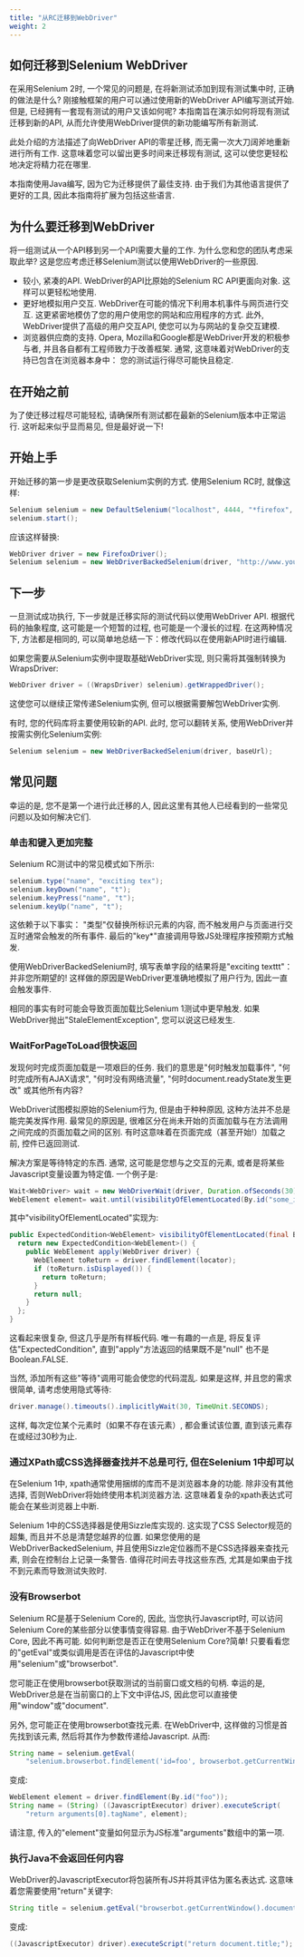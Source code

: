 ```yaml
---
title: "从RC迁移到WebDriver"
weight: 2
---
```



## 如何迁移到Selenium WebDriver


在采用Selenium 2时, 一个常见的问题是, 
在将新测试添加到现有测试集中时, 
正确的做法是什么?
刚接触框架的用户可以通过使用新的WebDriver API编写测试开始. 
但是, 已经拥有一套现有测试的用户又该如何呢?
本指南旨在演示如何将现有测试迁移到新的API, 
从而允许使用WebDriver提供的新功能编写所有新测试. 

此处介绍的方法描述了向WebDriver API的零星迁移, 
而无需一次大刀阔斧地重新进行所有工作. 
这意味着您可以留出更多时间来迁移现有测试, 
这可以使您更轻松地决定将精力花在哪里.

本指南使用Java编写, 因为它为迁移提供了最佳支持. 
由于我们为其他语言提供了更好的工具, 
因此本指南将扩展为包括这些语言.


## 为什么要迁移到WebDriver


将一组测试从一个API移到另一个API需要大量的工作. 
为什么您和您的团队考虑采取此举?
这是您应考虑迁移Selenium测试以使用WebDriver的一些原因.

* 较小, 紧凑的API. 
WebDriver的API比原始的Selenium RC API更面向对象. 
这样可以更轻松地使用.
* 更好地模拟用户交互. 
WebDriver在可能的情况下利用本机事件与网页进行交互. 
这更紧密地模仿了您的用户使用您的网站和应用程序的方式. 
此外, WebDriver提供了高级的用户交互API, 
使您可以为与网站的复杂交互建模.
* 浏览器供应商的支持. 
Opera, Mozilla和Google都是WebDriver开发的积极参与者, 
并且各自都有工程师致力于改善框架. 
通常, 这意味着对WebDriver的支持已包含在浏览器本身中：
您的测试运行得尽可能快且稳定.


## 在开始之前


为了使迁移过程尽可能轻松, 
请确保所有测试都在最新的Selenium版本中正常运行. 
这听起来似乎显而易见, 但是最好说一下!


## 开始上手


开始迁移的第一步是更改获取Selenium实例的方式. 
使用Selenium RC时, 就像这样:

```java
Selenium selenium = new DefaultSelenium("localhost", 4444, "*firefox", "http://www.yoursite.com");
selenium.start();
```

应该这样替换:

```java
WebDriver driver = new FirefoxDriver();
Selenium selenium = new WebDriverBackedSelenium(driver, "http://www.yoursite.com");
```

## 下一步


一旦测试成功执行, 下一步就是迁移实际的测试代码以使用WebDriver API. 
根据代码的抽象程度, 
这可能是一个短暂的过程, 也可能是一个漫长的过程. 
在这两种情况下, 方法都是相同的, 
可以简单地总结一下：修改代码以在使用新API时进行编辑.

如果您需要从Selenium实例中提取基础WebDriver实现, 
则只需将其强制转换为WrapsDriver:

```java
WebDriver driver = ((WrapsDriver) selenium).getWrappedDriver();
```

这使您可以继续正常传递Selenium实例, 
但可以根据需要解包WebDriver实例.

有时, 您的代码库将主要使用较新的API. 
此时, 您可以翻转关系, 
使用WebDriver并按需实例化Selenium实例:

```java
Selenium selenium = new WebDriverBackedSelenium(driver, baseUrl);
```

## 常见问题


幸运的是, 您不是第一个进行此迁移的人, 
因此这里有其他人已经看到的一些常见问题以及如何解决它们.


### 单击和键入更加完整


Selenium RC测试中的常见模式如下所示:

```java
selenium.type("name", "exciting tex");
selenium.keyDown("name", "t");
selenium.keyPress("name", "t");
selenium.keyUp("name", "t");
```
    
这依赖于以下事实：
"类型"仅替换所标识元素的内容, 
而不触发用户与页面进行交互时通常会触发的所有事件. 
最后的"key*"直接调用导致JS处理程序按预期方式触发.

使用WebDriverBackedSelenium时, 
填写表单字段的结果将是"exciting texttt"：
并非您所期望的!
这样做的原因是WebDriver更准确地模拟了用户行为, 
因此一直会触发事件.

相同的事实有时可能会导致页面加载比Selenium 1测试中更早触发. 
如果WebDriver抛出"StaleElementException", 
您可以说这已经发生.


### WaitForPageToLoad很快返回

发现何时完成页面加载是一项艰巨的任务. 
我们的意思是"何时触发加载事件", 
"何时完成所有AJAX请求", 
"何时没有网络流量", 
"何时document.readyState发生更改"
或其他所有内容?

WebDriver试图模拟原始的Selenium行为, 
但是由于种种原因, 这种方法并不总是能完美发挥作用. 
最常见的原因是, 很难区分在尚未开始的页面加载与在方法调用之间完成的页面加载之间的区别. 
有时这意味着在页面完成（甚至开始!）加载之前, 控件已返回测试.

解决方案是等待特定的东西. 
通常, 这可能是您想与之交互的元素, 
或者是将某些Javascript变量设置为特定值. 
一个例子是:

```java
Wait<WebDriver> wait = new WebDriverWait(driver, Duration.ofSeconds(30));
WebElement element= wait.until(visibilityOfElementLocated(By.id("some_id")));
```
    
其中"visibilityOfElementLocated"实现为:

```java
public ExpectedCondition<WebElement> visibilityOfElementLocated(final By locator) {
  return new ExpectedCondition<WebElement>() {
    public WebElement apply(WebDriver driver) {
      WebElement toReturn = driver.findElement(locator);
      if (toReturn.isDisplayed()) {
        return toReturn;
      }
      return null;
    }
  };
}
```
 
这看起来很复杂, 但这几乎是所有样板代码. 
唯一有趣的一点是, 将反复评估"ExpectedCondition", 
直到"apply"方法返回的结果既不是"null"
也不是Boolean.FALSE.

当然, 添加所有这些"等待"调用可能会使您的代码混乱. 
如果是这样, 并且您的需求很简单, 请考虑使用隐式等待:

```java
driver.manage().timeouts().implicitlyWait(30, TimeUnit.SECONDS);
```

这样, 每次定位某个元素时（如果不存在该元素）, 
都会重试该位置, 直到该元素存在或经过30秒为止.

### 通过XPath或CSS选择器查找并不总是可行, 但在Selenium 1中却可以

在Selenium 1中, xpath通常使用捆绑的库而不是浏览器本身的功能. 
除非没有其他选择, 否则WebDriver将始终使用本机浏览器方法. 
这意味着复杂的xpath表达式可能会在某些浏览器上中断.

Selenium 1中的CSS选择器是使用Sizzle库实现的. 
这实现了CSS Selector规范的超集, 
而且并不总是清楚您越界的位置. 
如果您使用的是WebDriverBackedSelenium, 
并且使用Sizzle定位器而不是CSS选择器来查找元素, 
则会在控制台上记录一条警告. 
值得花时间去寻找这些东西, 
尤其是如果由于找不到元素而导致测试失败时.

### 没有Browserbot

Selenium RC是基于Selenium Core的, 
因此, 当您执行Javascript时, 
可以访问Selenium Core的某些部分以使事情变得容易. 
由于WebDriver不基于Selenium Core, 因此不再可能. 
如何判断您是否正在使用Selenium Core?简单!
只要看看您的"getEval"或类似调用是否在评估的Javascript中使用"selenium"或"browserbot".

您可能正在使用browserbot获取测试的当前窗口或文档的句柄. 
幸运的是, WebDriver总是在当前窗口的上下文中评估JS, 
因此您可以直接使用"window"或"document".

另外, 您可能正在使用browserbot查找元素. 
在WebDriver中, 这样做的习惯是首先找到该元素, 
然后将其作为参数传递给Javascript. 
从而:

```java
String name = selenium.getEval(
    "selenium.browserbot.findElement('id=foo', browserbot.getCurrentWindow()).tagName");
```

变成:

```java
WebElement element = driver.findElement(By.id("foo"));
String name = (String) ((JavascriptExecutor) driver).executeScript(
    "return arguments[0].tagName", element);
```
        
请注意, 传入的"element"变量如何显示为JS标准"arguments"数组中的第一项.        


### 执行Java不会返回任何内容


WebDriver的JavascriptExecutor将包装所有JS并将其评估为匿名表达式. 
这意味着您需要使用"return"关键字:

```java
String title = selenium.getEval("browserbot.getCurrentWindow().document.title");
```

变成:

```java
((JavascriptExecutor) driver).executeScript("return document.title;");
```
    
